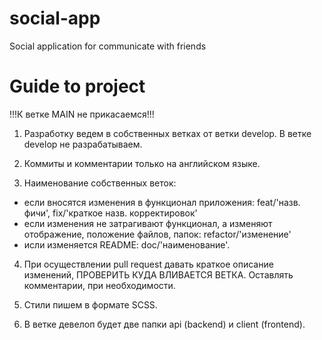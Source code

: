 # social-app

Social application for communicate with friends

# Guide to project

!!!К ветке MAIN не прикасаемся!!!

1. Разработку ведем в собственных ветках от ветки develop. В ветке develop не разрабатываем.

2. Коммиты и комментарии только на английском языке.

3. Наименование собственных веток:

- если вносятся изменения в функционал приложения: feat/'назв. фичи', fix/'краткое назв. корректировок'
- если изменения не затрагивают функционал, а изменяют отображение, положение файлов, папок: refactor/'изменение'
- исли изменяется README: doc/'наименование'.

4. При осуществлении pull request давать краткое описание изменений, ПРОВЕРИТЬ КУДА ВЛИВАЕТСЯ ВЕТКА. Оставлять комментарии, при необходимости.

5. Стили пишем в формате SCSS.

6. В ветке девелоп будет две папки api (backend) и client (frontend).
